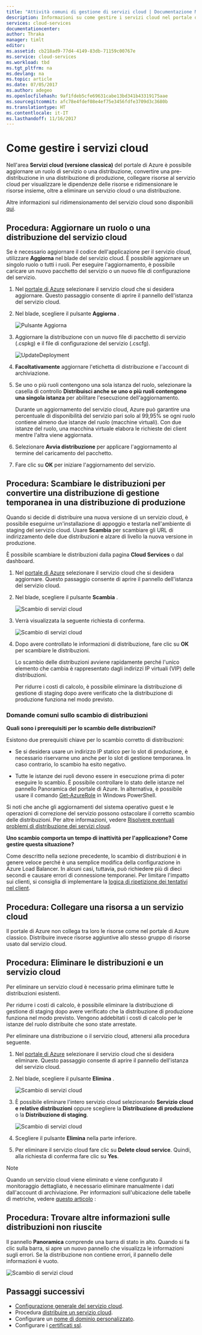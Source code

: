 ```yaml
---
title: "Attività comuni di gestione di servizi cloud | Documentazione Microsoft"
description: Informazioni su come gestire i servizi cloud nel portale di Azure. Questi esempi utilizzano il portale di Azure.
services: cloud-services
documentationcenter: 
author: Thraka
manager: timlt
editor: 
ms.assetid: cb218ad9-77d4-4149-83db-71159c00767e
ms.service: cloud-services
ms.workload: tbd
ms.tgt_pltfrm: na
ms.devlang: na
ms.topic: article
ms.date: 07/05/2017
ms.author: adegeo
ms.openlocfilehash: 9af1fdeb5cfe69631cabe13bd341b43319175aae
ms.sourcegitcommit: afc78e4fdef08e4ef75e3456fdfe3709d3c3680b
ms.translationtype: HT
ms.contentlocale: it-IT
ms.lasthandoff: 11/16/2017
---
```

# <a name="how-to-manage-cloud-services"></a>Come gestire i servizi cloud
Nell'area **Servizi cloud (versione classica)** del portale di Azure è possibile aggiornare un ruolo di servizio o una distribuzione, convertire una pre-distribuzione in una distribuzione di produzione, collegare risorse al servizio cloud per visualizzare le dipendenze delle risorse e ridimensionare le risorse insieme, oltre a eliminare un servizio cloud o una distribuzione.

Altre informazioni sul ridimensionamento del servizio cloud sono disponibili [qui](cloud-services-how-to-scale-portal.md).

## <a name="how-to-update-a-cloud-service-role-or-deployment"></a>Procedura: Aggiornare un ruolo o una distribuzione del servizio cloud
Se è necessario aggiornare il codice dell'applicazione per il servizio cloud, utilizzare **Aggiorna** nel blade del servizio cloud. È possibile aggiornare un singolo ruolo o tutti i ruoli. Per eseguire l'aggiornamento, è possibile caricare un nuovo pacchetto del servizio o un nuovo file di configurazione del servizio.

1. Nel [portale di Azure][Azure portal] selezionare il servizio cloud che si desidera aggiornare. Questo passaggio consente di aprire il pannello dell'istanza del servizio cloud.
2. Nel blade, scegliere il pulsante **Aggiorna** .

    ![Pulsante Aggiorna](./media/cloud-services-how-to-manage-portal/update-button.png)

3. Aggiornare la distribuzione con un nuovo file di pacchetto di servizio (.cspkg) e il file di configurazione del servizio (.cscfg).

    ![UpdateDeployment](./media/cloud-services-how-to-manage-portal/update-blade.png)

4. **Facoltativamente** aggiornare l'etichetta di distribuzione e l'account di archiviazione.
5. Se uno o più ruoli contengono una sola istanza del ruolo, selezionare la casella di controllo **Distribuisci anche se uno o più ruoli contengono una singola istanza** per abilitare l'esecuzione dell'aggiornamento.

    Durante un aggiornamento del servizio cloud, Azure può garantire una percentuale di disponibilità del servizio pari solo al 99,95% se ogni ruolo contiene almeno due istanze del ruolo (macchine virtuali). Con due istanze del ruolo, una macchina virtuale elabora le richieste dei client mentre l'altra viene aggiornata.

6. Selezionare **Avvia distribuzione** per applicare l'aggiornamento al termine del caricamento del pacchetto.
7. Fare clic su **OK** per iniziare l'aggiornamento del servizio.

## <a name="how-to-swap-deployments-to-promote-a-staged-deployment-to-production"></a>Procedura: Scambiare le distribuzioni per convertire una distribuzione di gestione temporanea in una distribuzione di produzione
Quando si decide di distribuire una nuova versione di un servizio cloud, è possibile eseguirne un'installazione di appoggio e testarla nell'ambiente di staging del servizio cloud. Usare **Scambia** per scambiare gli URL di indirizzamento delle due distribuzioni e alzare di livello la nuova versione in produzione.

È possibile scambiare le distribuzioni dalla pagina **Cloud Services** o dal dashboard.

1. Nel [portale di Azure][Azure portal] selezionare il servizio cloud che si desidera aggiornare. Questo passaggio consente di aprire il pannello dell'istanza del servizio cloud.
2. Nel blade, scegliere il pulsante **Scambia** .

    ![Scambio di servizi cloud](./media/cloud-services-how-to-manage-portal/swap-button.png)

3. Verrà visualizzata la seguente richiesta di conferma.

    ![Scambio di servizi cloud](./media/cloud-services-how-to-manage-portal/swap-prompt.png)

4. Dopo avere controllato le informazioni di distribuzione, fare clic su **OK** per scambiare le distribuzioni.

    Lo scambio delle distribuzioni avviene rapidamente perché l'unico elemento che cambia è rappresentato dagli indirizzi IP virtuali (VIP) delle distribuzioni.

    Per ridurre i costi di calcolo, è possibile eliminare la distribuzione di gestione di staging dopo avere verificato che la distribuzione di produzione funziona nel modo previsto.

### <a name="common-questions-about-swapping-deployments"></a>Domande comuni sullo scambio di distribuzioni

**Quali sono i prerequisiti per lo scambio delle distribuzioni?**

Esistono due prerequisiti chiave per lo scambio corretto di distribuzioni:

- Se si desidera usare un indirizzo IP statico per lo slot di produzione, è necessario riservarne uno anche per lo slot di gestione temporanea. In caso contrario, lo scambio ha esito negativo.

- Tutte le istanze dei ruoli devono essere in esecuzione prima di poter eseguire lo scambio. È possibile controllare lo stato delle istanze nel pannello Panoramica del portale di Azure. In alternativa, è possibile usare il comando [Get-AzureRole](/powershell/module/azure/get-azurerole?view=azuresmps-3.7.0) in Windows PowerShell.

Si noti che anche gli aggiornamenti del sistema operativo guest e le operazioni di correzione del servizio possono ostacolare il corretto scambio delle distribuzioni. Per altre informazioni, vedere [Risolvere eventuali problemi di distribuzione dei servizi cloud](cloud-services-troubleshoot-deployment-problems.md).

**Uno scambio comporta un tempo di inattività per l'applicazione? Come gestire questa situazione?**

Come descritto nella sezione precedente, lo scambio di distribuzioni è in genere veloce perché è una semplice modifica della configurazione in Azure Load Balancer. In alcuni casi, tuttavia, può richiedere più di dieci secondi e causare errori di connessione temporanei. Per limitare l'impatto sui clienti, si consiglia di implementare la [logica di ripetizione dei tentativi nel client](../best-practices-retry-general.md).

## <a name="how-to-link-a-resource-to-a-cloud-service"></a>Procedura: Collegare una risorsa a un servizio cloud
Il portale di Azure non collega tra loro le risorse come nel portale di Azure classico. Distribuire invece risorse aggiuntive allo stesso gruppo di risorse usato dal servizio cloud.

## <a name="how-to-delete-deployments-and-a-cloud-service"></a>Procedura: Eliminare le distribuzioni e un servizio cloud
Per eliminare un servizio cloud è necessario prima eliminare tutte le distribuzioni esistenti.

Per ridurre i costi di calcolo, è possibile eliminare la distribuzione di gestione di staging dopo avere verificato che la distribuzione di produzione funziona nel modo previsto. Vengono addebitati i costi di calcolo per le istanze del ruolo distribuite che sono state arrestate.

Per eliminare una distribuzione o il servizio cloud, attenersi alla procedura seguente.

1. Nel [portale di Azure][Azure portal] selezionare il servizio cloud che si desidera eliminare. Questo passaggio consente di aprire il pannello dell'istanza del servizio cloud.
2. Nel blade, scegliere il pulsante **Elimina** .

    ![Scambio di servizi cloud](./media/cloud-services-how-to-manage-portal/delete-button.png)

3. È possibile eliminare l'intero servizio cloud selezionando **Servizio cloud e relative distribuzioni** oppure scegliere la **Distribuzione di produzione** o la **Distribuzione di staging**.

    ![Scambio di servizi cloud](./media/cloud-services-how-to-manage-portal/delete-blade.png)

4. Scegliere il pulsante **Elimina** nella parte inferiore.
5. Per eliminare il servizio cloud fare clic su **Delete cloud service**. Quindi, alla richiesta di conferma fare clic su **Yes**.

> [!NOTE]
> Quando un servizio cloud viene eliminato e viene configurato il monitoraggio dettagliato, è necessario eliminare manualmente i dati dall'account di archiviazione. Per informazioni sull'ubicazione delle tabelle di metriche, vedere [questo articolo](cloud-services-how-to-monitor.md) :


## <a name="how-to-find-more-information-about-failed-deployments"></a>Procedura: Trovare altre informazioni sulle distribuzioni non riuscite
Il pannello **Panoramica** comprende una barra di stato in alto. Quando si fa clic sulla barra, si apre un nuovo pannello che visualizza le informazioni sugli errori. Se la distribuzione non contiene errori, il pannello delle informazioni è vuoto.

![Scambio di servizi cloud](./media/cloud-services-how-to-manage-portal/status-info.png)



[Azure portal]: https://portal.azure.com

## <a name="next-steps"></a>Passaggi successivi
* [Configurazione generale del servizio cloud](cloud-services-how-to-configure-portal.md).
* Procedura [distribuire un servizio cloud](cloud-services-how-to-create-deploy-portal.md).
* Configurare un [nome di dominio personalizzato](cloud-services-custom-domain-name-portal.md).
* Configurare i [certificati ssl](cloud-services-configure-ssl-certificate-portal.md).
